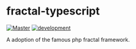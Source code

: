 # fractal-typescript

[![Master](https://travis-ci.com/Dakesi95/fractal-typescript.svg?token=qGF9fuCn5dz3Sjw8TcTm&branch=master)](https://travis-ci.com/Dakesi95/fractal-typescript)
[![development](https://travis-ci.com/Dakesi95/fractal-typescript.svg?token=qGF9fuCn5dz3Sjw8TcTm&branch=development)](https://travis-ci.com/Dakesi95/fractal-typescript) <br>

A adoption of the famous php fractal framework.
